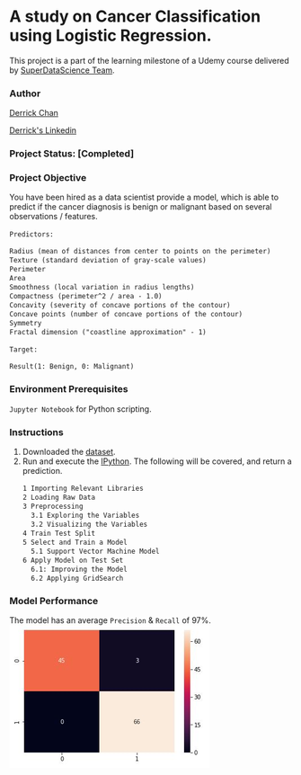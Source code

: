 # A study on Cancer Classification using Logistic Regression.
This project is a part of the learning milestone of a Udemy course delivered by [SuperDataScience Team](https://www.udemy.com/machine-learning-classification/). 

### Author
[Derrick Chan](https://github.com/zhenyu92)

[Derrick's Linkedin](https://www.linkedin.com/in/zychan/)

### Project Status: [Completed]

### Project Objective
You have been hired as a data scientist provide a model, which is able to predict if the cancer diagnosis is benign or malignant based on several observations / features.

`Predictors:`
```
Radius (mean of distances from center to points on the perimeter)
Texture (standard deviation of gray-scale values)
Perimeter
Area
Smoothness (local variation in radius lengths)
Compactness (perimeter^2 / area - 1.0)
Concavity (severity of concave portions of the contour)
Concave points (number of concave portions of the contour)
Symmetry 
Fractal dimension ("coastline approximation" - 1)
```

`Target:`
```
Result(1: Benign, 0: Malignant)
```

### Environment Prerequisites
`Jupyter Notebook` for Python scripting.

### Instructions
1. Downloaded the [dataset](https://archive.ics.uci.edu/ml/datasets/Breast+Cancer+Wisconsin+(Diagnostic)).
2. Run and execute the [IPython](https://github.com/zhenyu92/ML_Logistic_Regression_Cancer_Classification/blob/master/SVM%20-%20Cancer%20Classification.ipynb).
    The following will be covered, and return a prediction.
    ```
    1 Importing Relevant Libraries
    2 Loading Raw Data
    3 Preprocessing
      3.1 Exploring the Variables
      3.2 Visualizing the Variables
    4 Train Test Split
    5 Select and Train a Model
      5.1 Support Vector Machine Model
    6 Apply Model on Test Set
      6.1: Improving the Model
      6.2 Applying GridSearch
    ```
    
### Model Performance
The model has an average `Precision` & `Recall` of 97%.
![alt text](https://github.com/zhenyu92/ML_Logistic_Regression_Cancer_Classification/blob/master/Confusion%20Matrix.JPG "Confusion Matrix")
